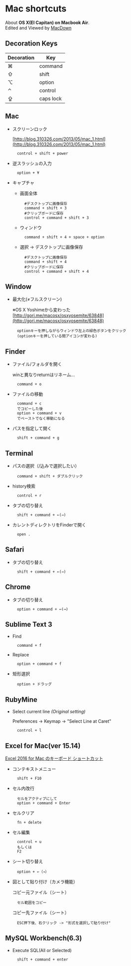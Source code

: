 # Mac shortcuts

About **OS X(EI Capitan) on Macbook Air**.  
Edited and Viewed by [MacDown](http://macdown.uranusjr.com)

## Decoration Keys

|Decoration|Key|
|---|---|
|⌘|command|
|⇧|shift|
|⌥|option|
|⌃|control|
|⇪|caps lock|

## Mac

- スクリーンロック

	[http://blog.310326.com/2013/05/mac_1.html](http://blog.310326.com/2013/05/mac_1.html)

		control + shift + power

- 逆スラッシュの入力

		option + ¥

- キャプチャ
	- 画面全体

			#デスクトップに画像保存
			command + shift + 3
			#クリップボードに保存
			control + command + shift + 3

	- ウィンドウ

			command + shift + 4 + space + option

	- 選択 -> デスクトップに画像保存

			#デスクトップに画像保存
			command + shift + 4
			#クリップボードに保存
			control + command + shift + 4

## Window

- 最大化(≠フルスクリーン)

	※OS X Yoshimeから変わった  
	[http://gori.me/macosx/osxyosemite/63848](http://gori.me/macosx/osxyosemite/63848)

		optionキーを押しながらウィンドウ左上の緑色ボタンをクリック
		(optionキーを押している間アイコンが変わる)


## Finder

- ファイル/フォルダを開く

	winと異なりreturnはリネーム...

		command + o

- ファイルの移動

		command + c
		でコピーした後
		option + command + v
		でペーストでなく移動になる

- パスを指定して開く

		shift + command + g

## Terminal

- パスの選択（/込みで選択したい）

		command + shift + ダブルクリック

- history検索

		control + r

- タブの切り替え

		shift + command + ←(→)

- カレントディレクトリをFinderで開く

		open .

## Safari

- タブの切り替え

		shift + command + ←(→)

## Chrome

- タブの切り替え

		option + command + ←(→)

## Sublime Text 3

- Find

		command + f

- Replace

		option + command + f

- 矩形選択

		option + ドラッグ

## RubyMine

- Select current line *(Original setting)*

	Preferences -> Keymap -> "Select Line at Caret"

		control + l

## Excel for Mac(ver 15.14)

[Excel 2016 for Mac のキーボード ショートカット](https://support.office.com/ja-jp/article/Excel-2016-for-Mac-のキーボード-ショートカット-acf5419e-1f87-444d-962f-4e951a658ccd)


- コンテキストメニュー

		shift + F10

- セル内改行

		セルをアクティブにして
		option + command + Enter

- セルクリア

		fn + delete

- セル編集

		control + u
		もしくは
		F2

- シート切り替え

		option + ←（→）

- 図として貼り付け（カメラ機能）

	コピー元ファイル（シート）

		セル範囲をコピー

	コピー先ファイル（シート）

		ESC押下後、右クリック -> "形式を選択して貼り付け"

## MySQL Workbench(6.3)

- Execute SQL(All or Selected)

		shift + command + enter
